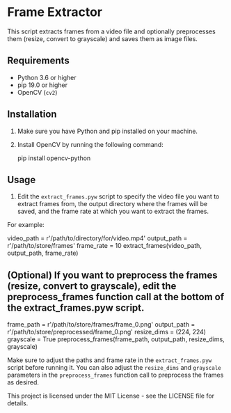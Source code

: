 # Frame Extractor

This script extracts frames from a video file and optionally preprocesses them (resize, convert to grayscale) and saves them as image files.

## Requirements

- Python 3.6 or higher
- pip 19.0 or higher
- OpenCV (`cv2`)

## Installation

1. Make sure you have Python and pip installed on your machine.
2. Install OpenCV by running the following command:

   pip install opencv-python

## Usage

1. Edit the `extract_frames.pyw` script to specify the video file you want to extract frames from, the output directory where the frames will be saved, and the frame rate at which you want to extract the frames.

For example:

  video_path = r'/path/to/directory/for/video.mp4'
  output_path = r'/path/to/store/frames'
  frame_rate = 10
  extract_frames(video_path, output_path, frame_rate)

## (Optional) If you want to preprocess the frames (resize, convert to grayscale), edit the preprocess_frames function call at the bottom of the extract_frames.pyw script.

  frame_path = r'/path/to/store/frames/frame_0.png'
  output_path = r'/path/to/store/preprocessed/frame_0.png'
  resize_dims = (224, 224)
  grayscale = True
  preprocess_frames(frame_path, output_path, resize_dims, grayscale)

Make sure to adjust the paths and frame rate in the `extract_frames.pyw` script before running it. You can also adjust the `resize_dims` and `grayscale` parameters in the `preprocess_frames` function call to preprocess the frames as desired.

This project is licensed under the MIT License - see the LICENSE file for details.
